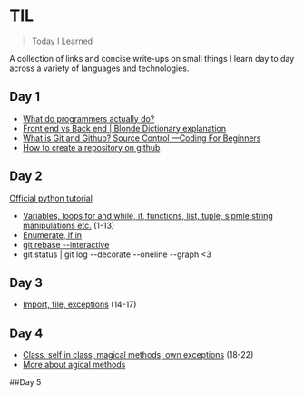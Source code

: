 # TIL
> Today I Learned

A collection of links and concise write-ups on small things I learn day to day across a variety of languages and technologies.

## Day 1

- [What do programmers actually do?](https://www.youtube.com/watch?v=FVdQETvHBoE) 
- [Front end vs Back end | Blonde Dictionary explanation](https://www.youtube.com/watch?v=NlpK0-TLrjw)
- [What is Git and Github? Source Control —Coding For Beginners](https://www.youtube.com/watch?v=3bchX_7ANQc)
- [How to create a repository on github](https://help.github.com/en/articles/create-a-repo)

## Day 2
[Official python tutorial](https://docs.python.org/3/tutorial/)
- [Variables, loops for and while, if, functions, list, tuple, sipmle string manipulations etc.](https://www.youtube.com/playlist?reload=9&list=PLdBHMlEKo8UcOaykMssI1_X6ui0tzTNoH) (1-13)
- [Enumerate, if in](https://gist.github.com/Xarvius/375338d2bfbc9fcda2703dbd303764f9)
- [git rebase --interactive](https://www.youtube.com/watch?v=MLOxFLULJQI)
- git status | git log --decorate --oneline --graph <3


## Day 3
- [Import, file, exceptions](https://www.youtube.com/playlist?reload=9&list=PLdBHMlEKo8UcOaykMssI1_X6ui0tzTNoH) (14-17)

## Day 4
- [Class, self in class, magical methods, own exceptions](https://www.youtube.com/playlist?list=PLdBHMlEKo8UcOaykMssI1_X6ui0tzTNoH) (18-22)
- [More about agical methods](http://farmdev.com/src/secrets/magicmethod/index.html)

##Day 5
